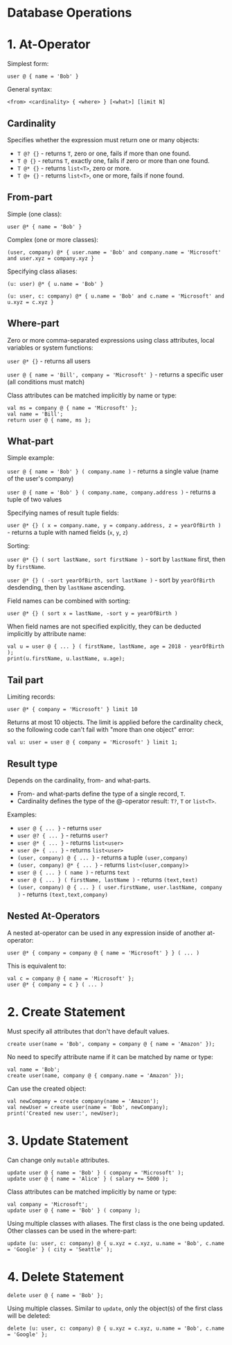# Database Operations

# 1. At-Operator

Simplest form:

`user @ { name = 'Bob' }`

General syntax:

`<from> <cardinality> { <where> } [<what>] [limit N]`

## Cardinality

Specifies whether the expression must return one or many objects:

* `T @? {}` - returns `T`, zero or one, fails if more than one found.
* `T @ {}` - returns `T`, exactly one, fails if zero or more than one found.
* `T @* {}` - returns `list<T>`, zero or more.
* `T @+ {}` - returns `list<T>`, one or more, fails if none found.

## From-part

Simple (one class):

`user @* { name = 'Bob' }`

Complex (one or more classes):

`(user, company) @* { user.name = 'Bob' and company.name = 'Microsoft' and user.xyz = company.xyz }`

Specifying class aliases:

`(u: user) @* { u.name = 'Bob' }`

`(u: user, c: company) @* { u.name = 'Bob' and c.name = 'Microsoft' and u.xyz = c.xyz }`


## Where-part

Zero or more comma-separated expressions using class attributes, local variables or system functions:

`user @* {}` - returns all users

`user @ { name = 'Bill', company = 'Microsoft' }` - returns a specific user (all conditions must match)

Class attributes can be matched implicitly by name or type:

```
val ms = company @ { name = 'Microsoft' };
val name = 'Bill';
return user @ { name, ms };
```

## What-part

Simple example:

`user @ { name = 'Bob' } ( company.name )` - returns a single value (name of the user's company)

`user @ { name = 'Bob' } ( company.name, company.address )` - returns a tuple of two values

Specifying names of result tuple fields:

`user @* {} ( x = company.name, y = company.address, z = yearOfBirth )` - returns a tuple with named fields (`x`, `y`, `z`)

Sorting:

`user @* {} ( sort lastName, sort firstName )` - sort by `lastName` first, then by `firstName`.

`user @* {} ( -sort yearOfBirth, sort lastName )` - sort by `yearOfBirth` desdending, then by `lastName` ascending.

Field names can be combined with sorting:

`user @* {} ( sort x = lastName, -sort y = yearOfBirth )`

When field names are not specified explicitly, they can be deducted implicitly by attribute name:

```
val u = user @ { ... } ( firstName, lastName, age = 2018 - yearOfBirth );
print(u.firstName, u.lastName, u.age);
```

## Tail part

Limiting records:

`user @* { company = 'Microsoft' } limit 10`

Returns at most 10 objects. The limit is applied before the cardinality check, so the following code can't fail with "more than one object" error:

`val u: user = user @ { company = 'Microsoft' } limit 1;`

## Result type

Depends on the cardinality, from- and what-parts.

* From- and what-parts define the type of a single record, `T`.
* Cardinality defines the type of the @-operator result: `T?`, `T` or `list<T>`.

Examples:

* `user @ { ... }` - returns `user`
* `user @? { ... }` - returns `user?`
* `user @* { ... }` - returns `list<user>`
* `user @+ { ... }` - returns `list<user>`
* `(user, company) @ { ... }` - returns a tuple `(user,company)`
* `(user, company) @* { ... }` - returns `list<(user,company)>`
* `user @ { ... } ( name )` - returns `text`
* `user @ { ... } ( firstName, lastName )` - returns `(text,text)`
* `(user, company) @ { ... } ( user.firstName, user.lastName, company )` - returns `(text,text,company)`

## Nested At-Operators

A nested at-operator can be used in any expression inside of another at-operator:

`user @* { company = company @ { name = 'Microsoft' } } ( ... )`

This is equivalent to:

```
val c = company @ { name = 'Microsoft' };
user @* { company = c } ( ... )
```

# 2. Create Statement

Must specify all attributes that don't have default values.


```
create user(name = 'Bob', company = company @ { name = 'Amazon' });
```

No need to specify attribute name if it can be matched by name or type:
```
val name = 'Bob';
create user(name, company @ { company.name = 'Amazon' });
```

Can use the created object:
```
val newCompany = create company(name = 'Amazon');
val newUser = create user(name = 'Bob', newCompany);
print('Created new user:', newUser);
```

# 3. Update Statement

Can change only `mutable` attributes.

```
update user @ { name = 'Bob' } ( company = 'Microsoft' );
update user @ { name = 'Alice' } ( salary += 5000 );
```

Class attributes can be matched implicitly by name or type:

```
val company = 'Microsoft';
update user @ { name = 'Bob' } ( company );
```

Using multiple classes with aliases. The first class is the one being updated. Other classes can be used in the where-part:

```
update (u: user, c: company) @ { u.xyz = c.xyz, u.name = 'Bob', c.name = 'Google' } ( city = 'Seattle' );
```

# 4. Delete Statement

```
delete user @ { name = 'Bob' };
```

Using multiple classes. Similar to `update`, only the object(s) of the first class will be deleted:
```
delete (u: user, c: company) @ { u.xyz = c.xyz, u.name = 'Bob', c.name = 'Google' };
```
